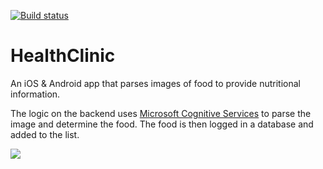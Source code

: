 [![Build status](https://build.appcenter.ms/v0.1/apps/e7b0f0bb-38d1-454d-83cc-177475f52c06/branches/master/badge)](https://appcenter.ms)

# HealthClinic

An iOS & Android app that parses images of food to provide nutritional information.

The logic on the backend uses [Microsoft Cognitive Services](https://docs.microsoft.com/azure/?WT.mc_id=HealthClinic-github-bramin) to parse the image and determine the food. The food is then logged in a database and added to the list.

![](https://github.com/brminnick/Videos/blob/master/HealthClinic/HealthClinic.gif)
